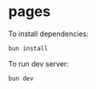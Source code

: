 # pages

To install dependencies:

```bash
bun install
```

To run dev server:

```bash
bun dev
```
